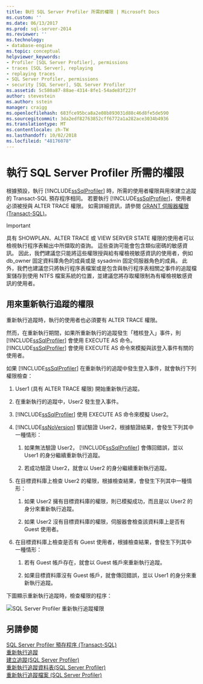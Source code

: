```yaml
---
title: 執行 SQL Server Profiler 所需的權限 | Microsoft Docs
ms.custom: ''
ms.date: 06/13/2017
ms.prod: sql-server-2014
ms.reviewer: ''
ms.technology:
- database-engine
ms.topic: conceptual
helpviewer_keywords:
- Profiler [SQL Server Profiler], permissions
- traces [SQL Server], replaying
- replaying traces
- SQL Server Profiler, permissions
- security [SQL Server], SQL Server Profiler
ms.assetid: 5c580a87-88ae-4314-8fe1-54ade83f227f
author: stevestein
ms.author: sstein
manager: craigg
ms.openlocfilehash: 683fce95bca8a2e08b893031d88c46d8fe5de590
ms.sourcegitcommit: 3da2edf82763852cff6772a1a282ace3034b4936
ms.translationtype: MT
ms.contentlocale: zh-TW
ms.lasthandoff: 10/02/2018
ms.locfileid: "48176078"
---
```

# <a name="permissions-required-to-run-sql-server-profiler"></a>執行 SQL Server Profiler 所需的權限
  根據預設，執行 [!INCLUDE[ssSqlProfiler](../../../includes/sssqlprofiler-md.md)] 時，所需的使用者權限與用來建立追蹤的 Transact-SQL 預存程序相同。 若要執行 [!INCLUDE[ssSqlProfiler](../../../includes/sssqlprofiler-md.md)]，使用者必須被授與 ALTER TRACE 權限。 如需詳細資訊，請參閱 [GRANT 伺服器權限 &#40;Transact-SQL&#41;](/sql/t-sql/statements/grant-server-permissions-transact-sql)。  
  
> [!IMPORTANT]  
>  具有 SHOWPLAN、ALTER TRACE 或 VIEW SERVER STATE 權限的使用者可以檢視執行程序表輸出中所擷取的查詢。 這些查詢可能會包含類似密碼的敏感資訊。 因此，我們建議您只能將這些權限授與給有權檢視敏感資訊的使用者，例如 db_owner 固定資料庫角色的成員或是 sysadmin 固定伺服器角色的成員。 此外，我們也建議您只將執行程序表檔案或是包含與執行程序表相關之事件的追蹤檔案儲存到使用 NTFS 檔案系統的位置，並建議您將存取權限制為有權檢視敏感資訊的使用者。  
  
## <a name="permissions-used-to-replay-traces"></a>用來重新執行追蹤的權限  
 重新執行追蹤時，執行的使用者也必須要有 ALTER TRACE 權限。  
  
 然而，在重新執行期間，如果所重新執行的追蹤發生「稽核登入」事件，則 [!INCLUDE[ssSqlProfiler](../../../includes/sssqlprofiler-md.md)] 會使用 EXECUTE AS 命令。 [!INCLUDE[ssSqlProfiler](../../../includes/sssqlprofiler-md.md)] 會使用 EXECUTE AS 命令來模擬與該登入事件有關的使用者。  
  
 如果 [!INCLUDE[ssSqlProfiler](../../../includes/sssqlprofiler-md.md)] 在重新執行的追蹤中發生登入事件，就會執行下列權限檢查：  
  
1.  User1 (具有 ALTER TRACE 權限) 開始重新執行追蹤。  
  
2.  在重新執行的追蹤中，User2 發生登入事件。  
  
3.  [!INCLUDE[ssSqlProfiler](../../../includes/sssqlprofiler-md.md)] 使用 EXECUTE AS 命令來模擬 User2。  
  
4.  [!INCLUDE[ssNoVersion](../../includes/ssnoversion-md.md)] 嘗試驗證 User2，根據驗證結果，會發生下列其中一種情形：  
  
    1.  如果無法驗證 User2， [!INCLUDE[ssSqlProfiler](../../../includes/sssqlprofiler-md.md)] 會傳回錯誤，並以 User1 的身分繼續重新執行追蹤。  
  
    2.  若成功驗證 User2，就會以 User2 的身分繼續重新執行追蹤。  
  
5.  在目標資料庫上檢查 User2 的權限，根據檢查結果，會發生下列其中一種情形：  
  
    1.  如果 User2 擁有目標資料庫的權限，則已模擬成功，而且是以 User2 的身分來重新執行追蹤。  
  
    2.  如果 User2 沒有目標資料庫的權限，伺服器會檢查該資料庫上是否有 Guest 使用者。  
  
6.  在目標資料庫上檢查是否有 Guest 使用者，根據檢查結果，會發生下列其中一種情形：  
  
    1.  若有 Guest 帳戶存在，就會以 Guest 帳戶來重新執行追蹤。  
  
    2.  如果目標資料庫沒有 Guest 帳戶，就會傳回錯誤，並以 User1 的身分來重新執行追蹤。  
  
 下圖顯示重新執行追蹤時，檢查權限的程序：  
  
 ![SQL Server Profiler 重新執行追蹤權限](../../database-engine/media/replaytracedecisiontree.gif "SQL Server Profiler 重新執行追蹤權限")  
  
## <a name="see-also"></a>另請參閱  
 [SQL Server Profiler 預存程序 &#40;Transact-SQL&#41;](/sql/relational-databases/system-stored-procedures/sql-server-profiler-stored-procedures-transact-sql)   
 [重新執行追蹤](replay-traces.md)   
 [建立追蹤&#40;SQL Server Profiler&#41;](create-a-trace-sql-server-profiler.md)   
 [重新執行追蹤資料表&#40;SQL Server Profiler&#41;](replay-a-trace-table-sql-server-profiler.md)   
 [重新執行追蹤檔案 &#40;SQL Server Profiler&#41;](replay-a-trace-file-sql-server-profiler.md)  
  
  
